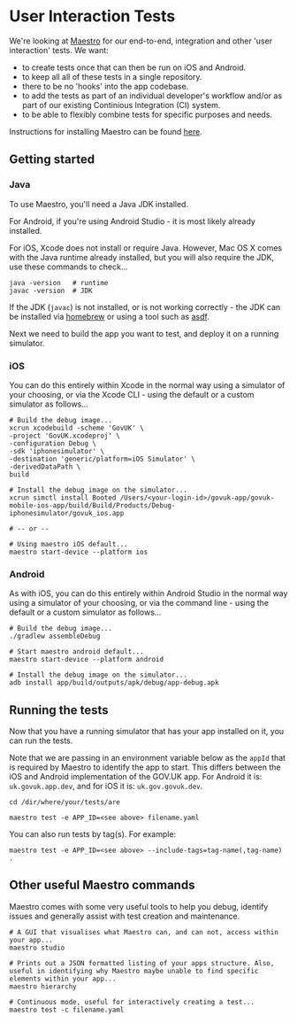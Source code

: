 # User Interaction Tests

We're looking at [Maestro](https://maestro.mobile.dev/) for our end-to-end, integration and other 'user interaction' tests. We want:

- to create tests once that can then be run on iOS and Android.
- to keep all all of these tests in a single repository.
- there to be no 'hooks' into the app codebase.
- to add the tests as part of an individual developer's workflow and/or as part of our existing Continious Integration (CI) system.
- to be able to flexibly combine tests for specific purposes and needs.

Instructions for installing Maestro can be found [here](https://maestro.mobile.dev/getting-started/installing-maestro).

## Getting started

### Java

To use Maestro, you'll need a Java JDK installed.

For Android, if you're using Android Studio - it is most likely already installed.

For iOS, Xcode does not install or require Java. However, Mac OS X comes with the Java runtime already installed, but you will also require the JDK, use these commands to check...

```shell
java -version   # runtime
javac -version  # JDK
```

If the JDK (`javac`) is not installed, or is not working correctly - the JDK can be installed via [homebrew](https://formulae.brew.sh/formula/openjdk) or using a tool such as [asdf](https://asdf-vm.com/).

Next we need to build the app you want to test, and deploy it on a running simulator.

### iOS

You can do this entirely within Xcode in the normal way using a simulator of your choosing, or via the Xcode CLI - using the default or a custom simulator as follows...

```shell
# Build the debug image...
xcrun xcodebuild -scheme 'GovUK' \
-project 'GovUK.xcodeproj' \
-configuration Debug \
-sdk 'iphonesimulator' \
-destination 'generic/platform=iOS Simulator' \
-derivedDataPath \
build

# Install the debug image on the simulator...
xcrun simctl install Booted /Users/<your-login-id>/govuk-app/govuk-mobile-ios-app/build/Build/Products/Debug-iphonesimulator/govuk_ios.app

# -- or --

# Using maestro iOS default...
maestro start-device --platform ios
```

### Android

As with iOS, you can do this entirely within Android Studio in the normal way using a simulator of your choosing, or via the command line - using the default or a custom simulator as follows...

```shell
# Build the debug image...
./gradlew assembleDebug

# Start maestro android default...
maestro start-device --platform android

# Install the debug image on the simulator...
adb install app/build/outputs/apk/debug/app-debug.apk
```

## Running the tests

Now that you have a running simulator that has your app installed on it, you can run the tests.

Note that we are passing in an environment variable below as the `appId` that is required by Maestro to identify the app to start. This differs between the iOS and Android implementation of the GOV.UK app. For Android it is: `uk.govuk.app.dev`, and for iOS it is: `uk.gov.govuk.dev`.

```shell
cd /dir/where/your/tests/are

maestro test -e APP_ID=<see above> filename.yaml
```

You can also run tests by tag(s). For example:

```shell
maestro test -e APP_ID=<see above> --include-tags=tag-name(,tag-name) .
```

## Other useful Maestro commands

Maestro comes with some very useful tools to help you debug, identify issues and generally assist with test creation and maintenance.

```shell
# A GUI that visualises what Maestro can, and can not, access within your app...
maestro studio

# Prints out a JSON formatted listing of your apps structure. Also, useful in identifying why Maestro maybe unable to find specific elements within your app...
maestro hierarchy

# Continuous mode, useful for interactively creating a test...
maestro test -c filename.yaml
```
